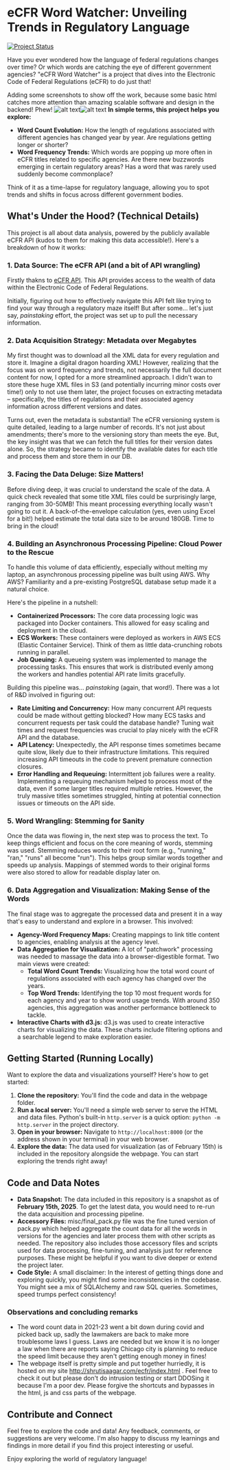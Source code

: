 # eCFR Word Watcher: Unveiling Trends in Regulatory Language

[![Project Status](https://img.shields.io/badge/Status-Complete-brightgreen.svg)](https://img.shields.io/badge/Status-Complete-brightgreen.svg)

Have you ever wondered how the language of federal regulations changes over time?  Or which words are catching the eye of different government agencies?  "eCFR Word Watcher" is a project that dives into the Electronic Code of Federal Regulations (eCFR) to do just that!

Adding some screenshots to show off the work, because some basic html catches more attention than amazing scalable software and design in the backend! Phew!
![alt text](<Screenshot 2025-02-16 at 8.39.17 PM.png>)![alt text](<Screenshot 2025-02-16 at 8.45.06 PM.png>)
**In simple terms, this project helps you explore:**

* **Word Count Evolution:** How the length of regulations associated with different agencies has changed year by year. Are regulations getting longer or shorter?
* **Word Frequency Trends:** Which words are popping up more often in eCFR titles related to specific agencies. Are there new buzzwords emerging in certain regulatory areas?  Has a word that was rarely used suddenly become commonplace?

Think of it as a time-lapse for regulatory language, allowing you to spot trends and shifts in focus across different government bodies.

## What's Under the Hood? (Technical Details)

This project is all about data analysis, powered by the publicly available eCFR API (kudos to them for making this data accessible!). Here's a breakdown of how it works:

### 1. Data Source: The eCFR API (and a bit of API wrangling)

Firstly thakns to [eCFR API](https://www.ecfr.gov/developers/documentation/api/v1).  This API provides access to the wealth of data within the Electronic Code of Federal Regulations. 

Initially, figuring out how to effectively navigate this API felt like trying to find your way through a regulatory maze itself!  But after some... let's just say, *painstaking* effort, the project was set up to pull the necessary information.

### 2. Data Acquisition Strategy: Metadata over Megabytes

My first thought was to download all the XML data for every regulation and store it.  Imagine a digital dragon hoarding XML!  However, realizing that the focus was on word frequency and trends, not necessarily the full document content for now, I opted for a more streamlined approach.  I didn't wan to store these huge XML files in S3 (and potentially incurring minor costs over time!) only to not use them later,  the project focuses on extracting metadata – specifically, the titles of regulations and their associated agency information across different versions and dates.

Turns out, even the metadata is substantial!  The eCFR versioning system is quite detailed, leading to a large number of records.  It's not just about amendments; there's more to the versioning story than meets the eye.  But, the key insight was that we can fetch the full titles for their version dates alone. So, the strategy became to identify the available dates for each title and process them and store them in our DB.

### 3.  Facing the Data Deluge: Size Matters!

Before diving deep, it was crucial to understand the scale of the data.  A quick check revealed that some title XML files could be surprisingly large, ranging from 30-50MB!  This meant processing everything locally wasn't going to cut it.  A back-of-the-envelope calculation (yes, even using Excel for a bit!) helped estimate the total data size to be around 180GB.  Time to bring in the cloud!

### 4. Building an Asynchronous Processing Pipeline: Cloud Power to the Rescue

To handle this volume of data efficiently, especially without melting my laptop, an asynchronous processing pipeline was built using AWS.  Why AWS?  Familiarity and a pre-existing PostgreSQL database setup made it a natural choice.

Here's the pipeline in a nutshell:

* **Containerized Processors:**  The core data processing logic was packaged into Docker containers. This allowed for easy scaling and deployment in the cloud.
* **ECS Workers:** These containers were deployed as workers in AWS ECS (Elastic Container Service).  Think of them as little data-crunching robots running in parallel.
* **Job Queuing:**  A queueing system was implemented to manage the processing tasks. This ensures that work is distributed evenly among the workers and handles potential API rate limits gracefully.

Building this pipeline was... *painstaking* (again, that word!).  There was a lot of R&D involved in figuring out:

* **Rate Limiting and Concurrency:**  How many concurrent API requests could be made without getting blocked? How many ECS tasks and concurrent requests per task could the database handle?  Tuning wait times and request frequencies was crucial to play nicely with the eCFR API and the database.
* **API Latency:**  Unexpectedly, the API response times sometimes became quite slow, likely due to their infrastructure limitations.  This required increasing API timeouts in the code to prevent premature connection closures.
* **Error Handling and Requeuing:**  Intermittent job failures were a reality.  Implementing a requeuing mechanism helped to process most of the data, even if some larger titles required multiple retries.  However, the truly massive titles sometimes struggled, hinting at potential connection issues or timeouts on the API side.

### 5.  Word Wrangling: Stemming for Sanity

Once the data was flowing in, the next step was to process the text.  To keep things efficient and focus on the core meaning of words, stemming was used. Stemming reduces words to their root form (e.g., "running," "ran," "runs" all become "run"). This helps group similar words together and speeds up analysis.  Mappings of stemmed words to their original forms were also stored to allow for readable display later on.

### 6. Data Aggregation and Visualization: Making Sense of the Words

The final stage was to aggregate the processed data and present it in a way that's easy to understand and explore in a browser. This involved:

* **Agency-Word Frequency Maps:** Creating mappings to link title content to agencies, enabling analysis at the agency level.
* **Data Aggregation for Visualization:**  A lot of "patchwork" processing was needed to massage the data into a browser-digestible format.  Two main views were created:
    * **Total Word Count Trends:**  Visualizing how the total word count of regulations associated with each agency has changed over the years.
    * **Top Word Trends:**  Identifying the top 10 most frequent words for each agency and year to show word usage trends.  With around 350 agencies, this aggregation was another performance bottleneck to tackle.
* **Interactive Charts with d3.js:**  d3.js was used to create interactive charts for visualizing the data. These charts include filtering options and a searchable legend to make exploration easier.

## Getting Started (Running Locally)

Want to explore the data and visualizations yourself? Here's how to get started:

1. **Clone the repository:**  You'll find the code and data in the webpage folder.
2. **Run a local server:**  You'll need a simple web server to serve the HTML and data files.  Python's built-in `http.server` is a quick option: `python -m http.server` in the project directory.
3. **Open in your browser:**  Navigate to `http://localhost:8000` (or the address shown in your terminal) in your web browser.
4. **Explore the data:** The data used for visualization (as of February 15th) is included in the repository alongside the webpage.  You can start exploring the trends right away!

## Code and Data Notes

* **Data Snapshot:** The data included in this repository is a snapshot as of **February 15th, 2025**.  To get the latest data, you would need to re-run the data acquisition and processing pipeline.
* **Accessory Files:**  misc/final_pack.py file was the fine tuned version of pack.py which helped aggregate the count data for all the words in versions for the agencies and later process them with other scripts as needed. The repository also includes those accessory files and scripts used for data processing, fine-tuning, and analysis just for reference purposes. These might be helpful if you want to dive deeper or extend the project later.
* **Code Style:**  A small disclaimer:  In the interest of getting things done and exploring quickly, you might find some inconsistencies in the codebase.  You might see a mix of SQLAlchemy and raw SQL queries.  Sometimes, speed trumps perfect consistency!

### Observations and concluding remarks
* The word count data in 2021-23 went a bit down during covid and picked back up, sadly the lawmakers are back to make more troublesome laws I guess. Laws are needed but we know it is no longer a law when there are reports saying Chicago city is planning to reduce the speed limit because they aren't getting enough money in fines!
* The webpage itself is pretty simple and put together hurriedly, it is hosted on my site http://shrutisaagar.com/ecfr/index.html . Feel free to check it out but please don't do intrusion testing or start DDOSing it because I'm a poor dev. Please forgive the shortcuts and bypasses in the html, js and css parts of the webpage.

##  Contribute and Connect

Feel free to explore the code and data!  Any feedback, comments, or suggestions are very welcome.  I'm also happy to discuss my learnings and findings in more detail if you find this project interesting or useful.

Enjoy exploring the world of regulatory language!
